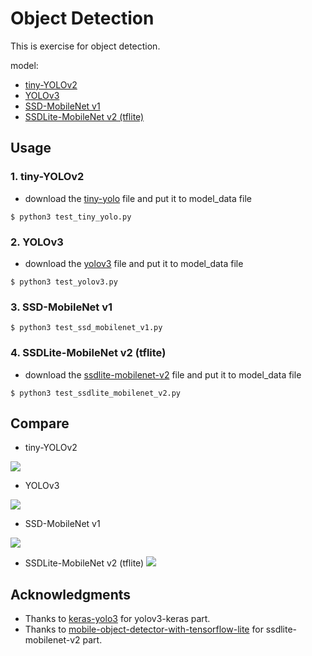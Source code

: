 # Object Detection
This is exercise for object detection.

model:

- [tiny-YOLOv2](#tiny-yolo)
- [YOLOv3](#yolov3)
- [SSD-MobileNet v1](#ssd-mobilenet-v1)
- [SSDLite-MobileNet v2 (tflite)](#ssdlite-mobilenet-v2)

## Usage

<span id="tiny-yolo"></span>
### 1. tiny-YOLOv2

* download the [tiny-yolo](https://drive.google.com/file/d/14-5ZojD1HSgMKnv6_E3WUcBPxaVm52X2/view?usp=sharing) file and put it to model_data file

```baash 
$ python3 test_tiny_yolo.py 
```

<span id="yolov3"></span>
### 2. YOLOv3

* download the [yolov3](https://drive.google.com/open?id=1vdD9TPiTWqvPxtCXdbVSKKksSdu0j_Hn) file and put it to model_data file

```baash 
$ python3 test_yolov3.py 
```

<span id="ssd-mobilenet-v1"></span>
### 3. SSD-MobileNet v1

```baash 
$ python3 test_ssd_mobilenet_v1.py 
```

<span id="ssdlite-mobilenet-v2"></span>
### 4. SSDLite-MobileNet v2 (tflite)

* download the [ssdlite-mobilenet-v2](https://drive.google.com/file/d/1Ha9yfjkweCatEo6UoZgZyHMeyIBGe5FO/view?usp=sharing) file and put it to model_data file

```baash 
$ python3 test_ssdlite_mobilenet_v2.py 
```

## Compare

* tiny-YOLOv2

![](/out/tiny_yolo_dog.jpg)


* YOLOv3

![](/out/yolov3_dog.jpg)

* SSD-MobileNet v1

![](/out/ssd_mobilenet_v1_dog.jpg)

* SSDLite-MobileNet v2 (tflite)
![](/out/ssdlite_mobilenet_v2_dog.jpg)

## Acknowledgments

* Thanks to [keras-yolo3](https://github.com/qqwweee/keras-yolo3) for yolov3-keras part.
* Thanks to [mobile-object-detector-with-tensorflow-lite](https://medium.com/datadriveninvestor/mobile-object-detector-with-tensorflow-lite-9e2c278922d0) for ssdlite-mobilenet-v2 part.
